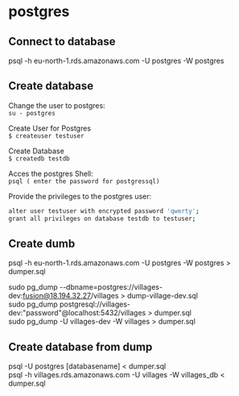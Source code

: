 # postgres

## Connect to database
psql -h eu-north-1.rds.amazonaws.com -U postgres -W postgres </br>

## Create database
Change the user to postgres:</br>
`su - postgres`

Create User for Postgres</br>
`$ createuser testuser`

Create Database</br>
`$ createdb testdb`

Acces the postgres Shell:</br>
`psql ( enter the password for postgressql)`

Provide the privileges to the postgres user:</br>
```sh
alter user testuser with encrypted password 'qwerty';
grant all privileges on database testdb to testuser;
```

## Create dumb
psql -h eu-north-1.rds.amazonaws.com -U postgres -W postgres > dumper.sql </br>


sudo pg_dump --dbname=postgres://villages-dev:fusion@18.194.32.27/villages > dump-village-dev.sql</br>
sudo pg_dump postgresql://villages-dev:"password"@localhost:5432/villages > dumper.sql</br>
sudo pg_dump -U villages-dev -W villages > dumper.sql</br>

## Create database from dump
psql -U postgres [databasename] < dumper.sql</br>
psql -h villages.rds.amazonaws.com -U villages -W villages_db < dumper.sql</br>
